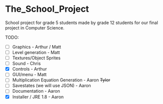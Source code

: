 The_School_Project
==================

School project for grade 5 students made by grade 12 students for our final project in Computer Science.

TODO:
- [ ] Graphics - Arthur / Matt
- [ ] Level generation - Matt
- [ ] Textures/Object Sprites
- [ ] Sound - Chris
- [x] Controls - Arthur
- [ ] GUI/menu - Matt
- [ ] Multiplication Equation Generation - Aaron ~~Tyler~~  
- [ ] Savestates (we will use JSON) - Aaron
- [ ] Documentation - Aaron
- [x] Installer / JRE 1.8 - Aaron
